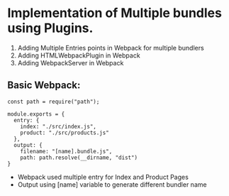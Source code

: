 # Implementation of Multiple bundles using Plugins.

1. Adding Multiple Entries points in Webpack for multiple bundlers 
2. Adding HTMLWebpackPlugin in Webpack
3. Adding WebpackServer in Webpack

## Basic Webpack:
```
const path = require("path");

module.exports = {
  entry: {
    index: "./src/index.js",
    product: "./src/products.js"
  },
  output: {
    filename: "[name].bundle.js",
    path: path.resolve(__dirname, "dist")
}
```

- Webpack used multiple entry for Index and Product Pages
- Output using [name] variable to generate different bundler name

